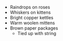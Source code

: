 * Raindrops on roses
* Whiskers on kittens
* Bright copper kettles
* Warm woolen mittens
* Brown paper packages
  * Tied up with string
